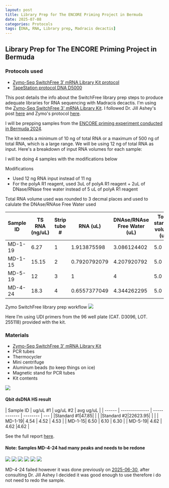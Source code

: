 ```yaml
---
layout: post
title: Library Prep for The ENCORE Priming Project in Bermuda
date: 2025-07-08
categories: Protocols
tags: [DNA, RNA, Library prep, Madracis decactis]
---
```


## Library Prep for The ENCORE Priming Project in Bermuda 

### Protocols used 

- [Zymo-Seq SwitchFree 3′ mRNA Library Kit protocol](https://github.com/flofields/Florence_Putnam_Lab_Notebook/blob/5e1bd6a1daa8db6ce40285a804eace80a1039421/protocols/Zymo_seq_switchfree_3_mrna_library_kit.pdf)
- [TapeStation protocol DNA D5000](https://github.com/flofields/Florence_Putnam_Lab_Notebook/blob/6e9046967846d31b2658908bf7ece3a7d2a67ed0/_posts/2025-06-09-DNA-Tapestation.md)

This post details the info about the SwitchFree library prep steps to produce adequate libraries for RNA sequencing with Madracis decactis. I'm using the [Zymo-Seq SwitchFree 3' mRNA Library Kit](https://github.com/flofields/Florence_Putnam_Lab_Notebook/blob/5e1bd6a1daa8db6ce40285a804eace80a1039421/protocols/Zymo_seq_switchfree_3_mrna_library_kit.pdf). I followed Dr. Jill Ashey's post [here](https://github.com/JillAshey/JillAshey_Putnam_Lab_Notebook/blob/master/_posts/2024-03-29-Zymo-SwitchFree.md) and Zymo's protocol [here](https://files.zymoresearch.com/protocols/_r3008_r3009__zymo_seq_switchfree_3_mrna_library_kit.pdf). 

I will be prepping samples from the [ENCORE priming experiment conducted in Bermuda 2024](https://github.com/flofields/Coral_Priming_Experiments_Summer_2024).

The kit needs a minimum of 10 ng of total RNA or a maximum of 500 ng of total RNA, which is a large range. We will be using 12 ng of total RNA as input. Here's a breakdown of input RNA volumes for each sample:

I will be doing 4 samples with the modifications below

Modifications 

- Used 12 ng RNA input instead of 11 ng
- For the polyA R1 reagent, used 3uL of polyA R1 reagent + 2uL of DNase/RNase free water instead of 5 uL of polyA R1 reagent

Total RNA volume used was rounded to 3 decmal places and used to calulate the DNAse/RNAse Free Water used

| Sample ID | TS RNA (ng/uL) | Strip tube # | RNA (uL) | DNAse/RNAse Free Water (uL) | Total starting volume (ul) | Primer |
| ------ | -------------- | ------------ | -------- | -------------------- | -------------------------- | ------ |
| MD-1-19| 6.27           | 1            | 1.913875598	|3.086124402                 | 5.0                        | 23      |
| MD-1-15| 15.15           | 2            | 0.7920792079	|4.207920792                 | 5.0                        | 24      |
| MD-5-19| 12           | 3            |1	|4                 | 5.0                        | 25      |
| MD-4-24| 18.3           | 4            | 0.6557377049	|4.344262295                 | 5.0                        | 26      |

Zymo SwitchFree library prep workflow
![](https://github.com/flofields/Florence_Putnam_Lab_Notebook/blob/85a6e4a1cfdee2851b568f8d417ef4271da868a6/images/Zymo-Seq_SwitchFree_3'_mRNA_Library_Kit_Workflow.jpg?raw=true)
	 
Here I’m using UDI primers from the 96 well plate (CAT. D3096, LOT. 255118) provided with the kit.


### Materials 

- [Zymo-Seq SwitchFree 3' mRNA Library Kit](https://www.zymoresearch.com/products/zymo-seq-switchfree-3-mrna-library-kit)
- PCR tubes 
- Thermocycler 
- Mini centrifuge
- Aluminum beads (to keep things on ice)
- Magnetic stand for PCR tubes 
- Kit contents 

![](https://github.com/flofields/Florence_Putnam_Lab_Notebook/blob/fd3b63aea71aa8571e6614d968c75bc7a751b25a/images/Zymo%20switch%20free/Zymo%20switch%20free%20kit%20contents.jpg?raw=true)

#### Qbit dsDNA HS result
| Sample ID | ug/uL #1 | ug/uL #2 | avg ug/uL  | 
| ------ | -------------- | ------------ | -------- | --- |
|Standard #1|47.85| | |
|Standard #2|22623.95| | |
| MD-1-19| 4.54           | 4.52            | 4.53	|
| MD-1-15| 6.50           | 6.10            | 6.30	|
| MD-5-19| 4.62           | 4.62            |4.62	|


See the full report [here](https://github.com/flofields/Coral_Priming_Experiments_Summer_2024/blob/099ae070f0e217b4c8217a9d672c209a4eb9ca68/images/D5000_ScreenTape/2025_07_08/DNA_ENCORE_20250708_FF2.pdf).


#### Note: Samples MD-4-24 had many peaks and needs to be redone
![](https://raw.githubusercontent.com/flofields/Coral_Priming_Experiments_Summer_2024/refs/heads/main/images/D5000_ScreenTape/2025_07_08/DNA_ENCORE_20250708_FF2_page-0001.jpg)
![](https://raw.githubusercontent.com/flofields/Coral_Priming_Experiments_Summer_2024/refs/heads/main/images/D5000_ScreenTape/2025_07_08/DNA_ENCORE_20250708_FF2_page-0002.jpg)
![](https://raw.githubusercontent.com/flofields/Coral_Priming_Experiments_Summer_2024/refs/heads/main/images/D5000_ScreenTape/2025_07_08/DNA_ENCORE_20250708_FF2_page-0003.jpg)
![](https://raw.githubusercontent.com/flofields/Coral_Priming_Experiments_Summer_2024/refs/heads/main/images/D5000_ScreenTape/2025_07_08/DNA_ENCORE_20250708_FF2_page-0004.jpg)
![](https://raw.githubusercontent.com/flofields/Coral_Priming_Experiments_Summer_2024/refs/heads/main/images/D5000_ScreenTape/2025_07_08/DNA_ENCORE_20250708_FF2_page-0005.jpg)
![](https://raw.githubusercontent.com/flofields/Coral_Priming_Experiments_Summer_2024/refs/heads/main/images/D5000_ScreenTape/2025_07_08/DNA_ENCORE_20250708_FF2_page-0006.jpg)

MD-4-24 failed however it was done previously on [2025-06-30](https://github.com/flofields/Florence_Putnam_Lab_Notebook/blob/a8a8cae85446da5ec7f49bc8c2bf0045e0ff406d/_posts/2025-06-30-ENCORE-Priming-Library-Prep.md), after consulting Dr. Jill Ashey I decided it was good enough to use therefore i do not need to redo the sample. 